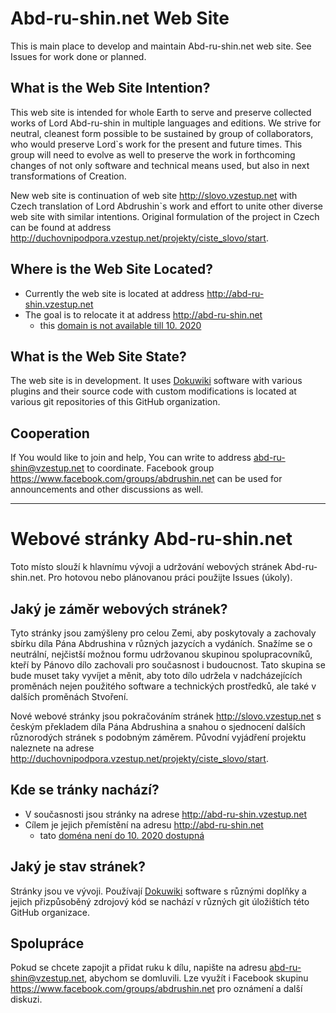 # Abd-ru-shin.net Web Site

This is main place to develop and maintain Abd-ru-shin.net web site.
See Issues for work done or planned.

## What is the Web Site Intention?

This web site is intended for whole Earth to serve and preserve collected works of Lord Abd-ru-shin in multiple languages and editions.
We strive for neutral, cleanest form possible to be sustained by group of collaborators, who would preserve Lord`s work for the present and future times. This group will need to evolve as well to preserve the work in forthcoming changes of not only software and technical means used, but also in next transformations of Creation.

New web site is continuation of web site http://slovo.vzestup.net with Czech translation of Lord Abdrushin`s work and effort to unite other diverse web site with similar intentions.
Original formulation of the project in Czech can be found at address http://duchovnipodpora.vzestup.net/projekty/ciste_slovo/start.

## Where is the Web Site Located?

- Currently the web site is located at address http://abd-ru-shin.vzestup.net
- The goal is to relocate it at address http://abd-ru-shin.net
  - this [domain is not available till 10. 2020](https://uk.godaddy.com/whois/results.aspx?domain=abd-ru-shin.net)

## What is the Web Site State?

The web site is in development.
It uses [Dokuwiki](dokuwiki.org) software with various plugins and their source code with custom modifications is located at various git repositories of this GitHub organization.

## Cooperation

If You would like to join and help, You can write to address abd-ru-shin@vzestup.net to coordinate.
Facebook group https://www.facebook.com/groups/abdrushin.net can be used for announcements and other discussions as well.

---

# Webové stránky Abd-ru-shin.net

Toto místo slouží k hlavnímu vývoji a udržování webových stránek Abd-ru-shin.net.
Pro hotovou nebo plánovanou práci použijte Issues (úkoly).

## Jaký je záměr webových stránek?

Tyto stránky jsou zamýšleny pro celou Zemi, aby poskytovaly a zachovaly sbírku díla Pána Abdrushina v různých jazycích a vydáních.
Snažíme se o neutrální, nejčistší možnou formu udržovanou skupinou spolupracovníků, kteří by Pánovo dílo zachovali pro současnost i budoucnost. Tato skupina se bude muset taky vyvíjet a měnit, aby toto dílo udržela v nadcházejících proměnách nejen použitého software a technických prostředků, ale také v dalších proměnách Stvoření.

Nové webové stránky jsou pokračováním stránek http://slovo.vzestup.net s českým překladem díla Pána Abdrushina a snahou o sjednocení dalších různorodých stránek s podobným záměrem.
Původní vyjádření projektu naleznete na adrese http://duchovnipodpora.vzestup.net/projekty/ciste_slovo/start.

## Kde se tránky nachází?

- V současnosti jsou stránky na adrese http://abd-ru-shin.vzestup.net
- Cílem je jejich přemístění na adresu http://abd-ru-shin.net
  - tato [doména není do 10. 2020 dostupná](https://uk.godaddy.com/whois/results.aspx?domain=abd-ru-shin.net)

## Jaký je stav stránek?

Stránky jsou ve vývoji.
Používají [Dokuwiki](dokuwiki.org) software s různými doplňky a jejich přizpůsoběný zdrojový kód se nachází v různých git úložištích této GitHub organizace.

## Spolupráce

Pokud se chcete zapojit a přidat ruku k dílu, napište na adresu abd-ru-shin@vzestup.net, abychom se domluvili.
Lze využít i Facebook skupinu https://www.facebook.com/groups/abdrushin.net pro oznámení a další diskuzi.
